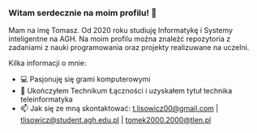 ### Witam serdecznie na moim profilu! 👋

Mam na imę Tomasz. Od 2020 roku studiuję Informatykę i Systemy inteligentne na AGH. Na moim profilu można znaleźć repozytoria z zadaniami z nauki programowania oraz projekty realizuwane na uczelni.

Kilka informacji o mnie:
- 💻 Pasjonuję się grami komputerowymi 
- 🌱 Ukończyłem Technikum Łączności i uzyskałem tytuł technika teleinformatyka 
- 📫 Jak się ze mną skontaktować: t.lisowicz00@gmail.com | tlisowicz@student.agh.edu.pl | tomek2000.2000@tlen.pl



<!--
**tlisowicz/tlisowicz** is a ✨ _special_ ✨ repository because its `README.md` (this file) appears on your GitHub profile.

Jestem studentem pierwszego roku Informatyki i Systemów inteligentnych na AGH


